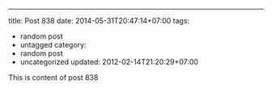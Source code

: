 ---
title: Post 838
date: 2014-05-31T20:47:14+07:00
tags:
  - random post
  - untagged
category:
  - random post
  - uncategorized
updated: 2012-02-14T21:20:29+07:00

This is content of post 838